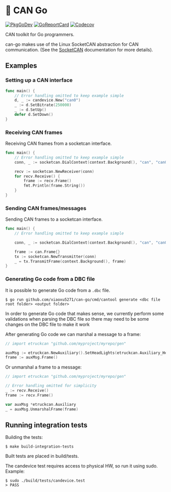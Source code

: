 :electric_plug: CAN Go
======================

[![PkgGoDev](https://pkg.go.dev/badge/github.com/xiaoxu5271/can-go)](https://pkg.go.dev/github.com/xiaoxu5271/can-go) [![GoReportCard](https://goreportcard.com/badge/github.com/xiaoxu5271/can-go)](https://goreportcard.com/report/github.com/xiaoxu5271/can-go) [![Codecov](https://codecov.io/gh/einride/can-go/branch/master/graph/badge.svg)](https://codecov.io/gh/einride/can-go)

CAN toolkit for Go programmers.

can-go makes use of the Linux SocketCAN abstraction for CAN communication. (See the [SocketCAN](https://www.kernel.org/doc/Documentation/networking/can.txt) documentation for more details).

Examples
--------

### Setting up a CAN interface

```go
func main() {
	// Error handling omitted to keep example simple
	d, _ := candevice.New("can0")
	_ := d.SetBitrate(250000)
	_ := d.SetUp()
	defer d.SetDown()
}
```

### Receiving CAN frames

Receiving CAN frames from a socketcan interface.

```go
func main() {
	// Error handling omitted to keep example simple
	conn, _ := socketcan.DialContext(context.Background(), "can", "can0")

	recv := socketcan.NewReceiver(conn)
	for recv.Receive() {
		frame := recv.Frame()
		fmt.Println(frame.String())
	}
}
```

### Sending CAN frames/messages

Sending CAN frames to a socketcan interface.

```go
func main() {
	// Error handling omitted to keep example simple

	conn, _ := socketcan.DialContext(context.Background(), "can", "can0")

	frame := can.Frame{}
	tx := socketcan.NewTransmitter(conn)
	_ = tx.TransmitFrame(context.Background(), frame)
}
```

### Generating Go code from a DBC file

It is possible to generate Go code from a `.dbc` file.

```
$ go run github.com/xiaoxu5271/can-go/cmd/cantool generate <dbc file root folder> <output folder>
```

In order to generate Go code that makes sense, we currently perform some validations when parsing the DBC file so there may need to be some changes on the DBC file to make it work

After generating Go code we can marshal a message to a frame:

```go
// import etruckcan "github.com/myproject/myrepo/gen"

auxMsg := etruckcan.NewAuxiliary().SetHeadLights(etruckcan.Auxiliary_HeadLights_LowBeam)
frame := auxMsg.Frame()
```

Or unmarshal a frame to a message:

```go
// import etruckcan "github.com/myproject/myrepo/gen"

// Error handling omitted for simplicity
_ := recv.Receive()
frame := recv.Frame()

var auxMsg *etruckcan.Auxiliary
_ = auxMsg.UnmarshalFrame(frame)

```

Running integration tests
-------------------------

Building the tests:

```shell
$ make build-integration-tests
```

Built tests are placed in build/tests.

The candevice test requires access to physical HW, so run it using sudo. Example:

```shell
$ sudo ./build/tests/candevice.test
> PASS
```
